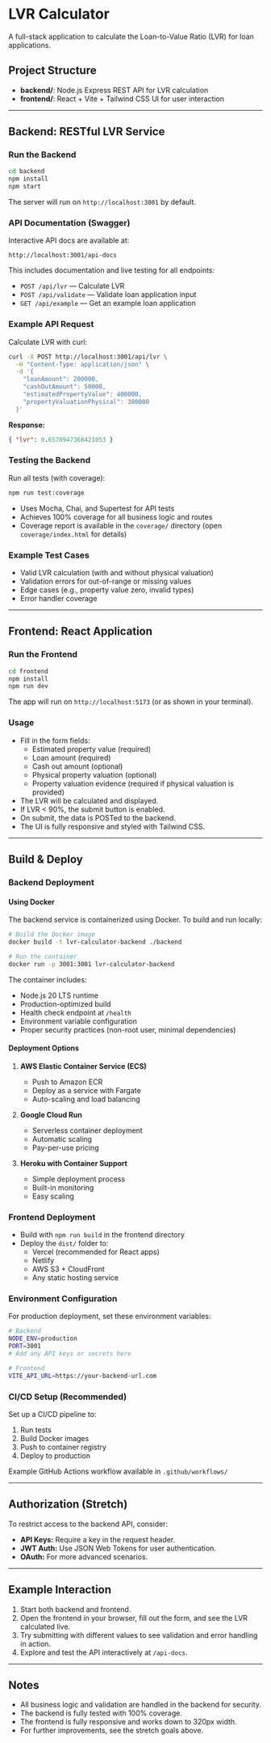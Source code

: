 # LVR Calculator

A full-stack application to calculate the Loan-to-Value Ratio (LVR) for loan applications.

## Project Structure

- **backend/**: Node.js Express REST API for LVR calculation
- **frontend/**: React + Vite + Tailwind CSS UI for user interaction

---

## Backend: RESTful LVR Service

### Run the Backend

```sh
cd backend
npm install
npm start
```

The server will run on `http://localhost:3001` by default.

### API Documentation (Swagger)

Interactive API docs are available at:

```
http://localhost:3001/api-docs
```

This includes documentation and live testing for all endpoints:

- `POST /api/lvr` — Calculate LVR
- `POST /api/validate` — Validate loan application input
- `GET /api/example` — Get an example loan application

### Example API Request

Calculate LVR with curl:

```sh
curl -X POST http://localhost:3001/api/lvr \
  -H "Content-Type: application/json" \
  -d '{
    "loanAmount": 200000,
    "cashOutAmount": 50000,
    "estimatedPropertyValue": 400000,
    "propertyValuationPhysical": 380000
  }'
```

**Response:**

```json
{ "lvr": 0.6578947368421053 }
```

### Testing the Backend

Run all tests (with coverage):

```sh
npm run test:coverage
```

- Uses Mocha, Chai, and Supertest for API tests
- Achieves 100% coverage for all business logic and routes
- Coverage report is available in the `coverage/` directory (open `coverage/index.html` for details)

### Example Test Cases

- Valid LVR calculation (with and without physical valuation)
- Validation errors for out-of-range or missing values
- Edge cases (e.g., property value zero, invalid types)
- Error handler coverage

---

## Frontend: React Application

### Run the Frontend

```sh
cd frontend
npm install
npm run dev
```

The app will run on `http://localhost:5173` (or as shown in your terminal).

### Usage

- Fill in the form fields:
  - Estimated property value (required)
  - Loan amount (required)
  - Cash out amount (optional)
  - Physical property valuation (optional)
  - Property valuation evidence (required if physical valuation is provided)
- The LVR will be calculated and displayed.
- If LVR < 90%, the submit button is enabled.
- On submit, the data is POSTed to the backend.
- The UI is fully responsive and styled with Tailwind CSS.

---

## Build & Deploy

### Backend Deployment

#### Using Docker

The backend service is containerized using Docker. To build and run locally:

```sh
# Build the Docker image
docker build -t lvr-calculator-backend ./backend

# Run the container
docker run -p 3001:3001 lvr-calculator-backend
```

The container includes:

- Node.js 20 LTS runtime
- Production-optimized build
- Health check endpoint at `/health`
- Environment variable configuration
- Proper security practices (non-root user, minimal dependencies)

#### Deployment Options

1. **AWS Elastic Container Service (ECS)**

   - Push to Amazon ECR
   - Deploy as a service with Fargate
   - Auto-scaling and load balancing

2. **Google Cloud Run**

   - Serverless container deployment
   - Automatic scaling
   - Pay-per-use pricing

3. **Heroku with Container Support**
   - Simple deployment process
   - Built-in monitoring
   - Easy scaling

### Frontend Deployment

- Build with `npm run build` in the frontend directory
- Deploy the `dist/` folder to:
  - Vercel (recommended for React apps)
  - Netlify
  - AWS S3 + CloudFront
  - Any static hosting service

### Environment Configuration

For production deployment, set these environment variables:

```sh
# Backend
NODE_ENV=production
PORT=3001
# Add any API keys or secrets here

# Frontend
VITE_API_URL=https://your-backend-url.com
```

### CI/CD Setup (Recommended)

Set up a CI/CD pipeline to:

1. Run tests
2. Build Docker images
3. Push to container registry
4. Deploy to production

Example GitHub Actions workflow available in `.github/workflows/`

---

## Authorization (Stretch)

To restrict access to the backend API, consider:

- **API Keys:** Require a key in the request header.
- **JWT Auth:** Use JSON Web Tokens for user authentication.
- **OAuth:** For more advanced scenarios.

---

## Example Interaction

1. Start both backend and frontend.
2. Open the frontend in your browser, fill out the form, and see the LVR calculated live.
3. Try submitting with different values to see validation and error handling in action.
4. Explore and test the API interactively at `/api-docs`.

---

## Notes

- All business logic and validation are handled in the backend for security.
- The backend is fully tested with 100% coverage.
- The frontend is fully responsive and works down to 320px width.
- For further improvements, see the stretch goals above.
